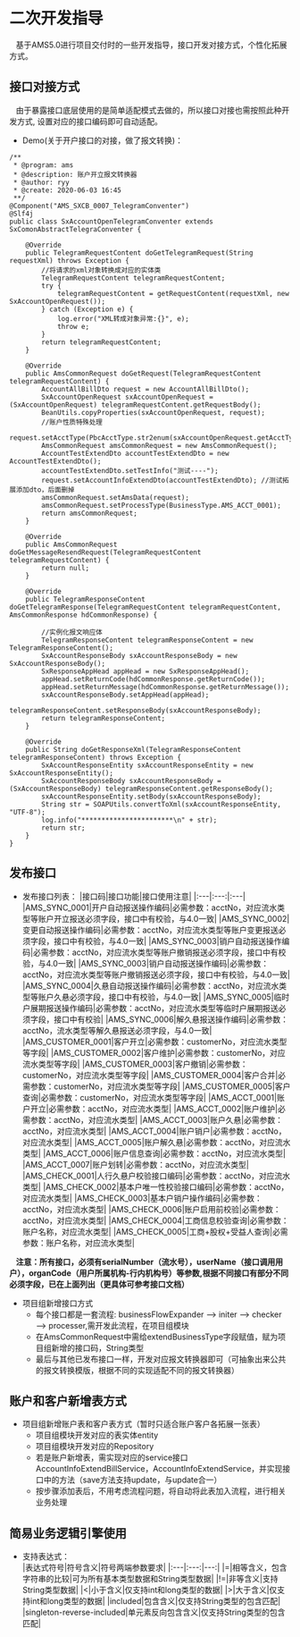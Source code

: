 # 二次开发指导  
&nbsp;&nbsp;&nbsp;基于AMS5.0进行项目交付时的一些开发指导，接口开发对接方式，个性化拓展方式。
## 接口对接方式  
&nbsp;&nbsp;&nbsp;由于暴露接口底层使用的是简单适配模式去做的，所以接口对接也需按照此种开发方式,
设置对应的接口编码即可自动适配。   
+ Demo(关于开户接口的对接，做了报文转换)： 


```  
/**
 * @program: ams
 * @description: 账户开立报文转换器
 * @author: ryy
 * @create: 2020-06-03 16:45
 **/
@Component("AMS_SXCB_0007_TelegramConventer")
@Slf4j
public class SxAccountOpenTelegramConventer extends SxComonAbstractTelegraConventer {

    @Override
    public TelegramRequestContent doGetTelegramRequest(String requestXml) throws Exception {
        //将请求的xml对象转换成对应的实体类
        TelegramRequestContent telegramRequestContent;
        try {
            telegramRequestContent = getRequestContent(requestXml, new SxAccountOpenRequest());
        } catch (Exception e) {
            log.error("XML转成对象异常:{}", e);
            throw e;
        }
        return telegramRequestContent;
    }

    @Override
    public AmsCommonRequest doGetRequest(TelegramRequestContent telegramRequestContent) {
        AccountAllBillDto request = new AccountAllBillDto();
        SxAccountOpenRequest sxAccountOpenRequest = (SxAccountOpenRequest) telegramRequestContent.getRequestBody();
        BeanUtils.copyProperties(sxAccountOpenRequest, request);
        //账户性质特殊处理
        request.setAcctType(PbcAcctType.str2enum(sxAccountOpenRequest.getAcctType()));
        AmsCommonRequest amsCommonRequest = new AmsCommonRequest();
        AccountTestExtendDto accountTestExtendDto = new AccountTestExtendDto();        
        accountTestExtendDto.setTestInfo("测试----");
        request.setAccountInfoExtendDto(accountTestExtendDto); //测试拓展添加dto，后面删掉
        amsCommonRequest.setAmsData(request);
        amsCommonRequest.setProcessType(BusinessType.AMS_ACCT_0001);
        return amsCommonRequest;
    }

    @Override
    public AmsCommonRequest doGetMessageResendRequest(TelegramRequestContent telegramRequestContent) {
        return null;
    }

    @Override
    public TelegramResponseContent doGetTelegramResponse(TelegramRequestContent telegramRequestContent, AmsCommonResponse hdCommonResponse) {

        //实例化报文响应体
        TelegramResponseContent telegramResponseContent = new TelegramResponseContent();
        SxAccountResponseBody sxAccountResponseBody = new SxAccountResponseBody();
        SxResponseAppHead appHead = new SxResponseAppHead();
        appHead.setReturnCode(hdCommonResponse.getReturnCode());
        appHead.setReturnMessage(hdCommonResponse.getReturnMessage());
        sxAccountResponseBody.setAppHead(appHead);
        telegramResponseContent.setResponseBody(sxAccountResponseBody);
        return telegramResponseContent;
    }

    @Override
    public String doGetResponseXml(TelegramResponseContent telegramResponseContent) throws Exception {
        SxAccountResponseEntity sxAccountResponseEntity = new SxAccountResponseEntity();
        SxAccountResponseBody sxAccountResponseBody = (SxAccountResponseBody) telegramResponseContent.getResponseBody();
        sxAccountResponseEntity.setBody(sxAccountResponseBody);
        String str = SOAPUtils.convertToXml(sxAccountResponseEntity, "UTF-8");
        log.info("***********************\n" + str);
        return str;
    }
}

```    
## 发布接口
+ 发布接口列表：
|接口码|接口功能|接口使用注意|
|:---|:---:|:---|
|AMS_SYNC_0001|开户自动报送操作编码|必需参数：acctNo，对应流水类型等账户开立报送必须字段，接口中有校验，与4.0一致|
|AMS_SYNC_0002|变更自动报送操作编码|必需参数：acctNo，对应流水类型等账户变更报送必须字段，接口中有校验，与4.0一致|
|AMS_SYNC_0003|销户自动报送操作编码|必需参数：acctNo，对应流水类型等账户撤销报送必须字段，接口中有校验，与4.0一致|
|AMS_SYNC_0003|销户自动报送操作编码|必需参数：acctNo，对应流水类型等账户撤销报送必须字段，接口中有校验，与4.0一致|
|AMS_SYNC_0004|久悬自动报送操作编码|必需参数：acctNo，对应流水类型等账户久悬必须字段，接口中有校验，与4.0一致|
|AMS_SYNC_0005|临时户展期报送操作编码|必需参数：acctNo，对应流水类型等临时户展期报送必须字段，接口中有校验|
|AMS_SYNC_0006|解久悬报送操作编码|必需参数：acctNo，流水类型等解久悬报送必须字段，与4.0一致|
|AMS_CUSTOMER_0001|客户开立|必需参数：customerNo，对应流水类型等字段|
|AMS_CUSTOMER_0002|客户维护|必需参数：customerNo，对应流水类型等字段|
|AMS_CUSTOMER_0003|客户撤销|必需参数：customerNo，对应流水类型等字段|
|AMS_CUSTOMER_0004|客户合并|必需参数：customerNo，对应流水类型等字段|
|AMS_CUSTOMER_0005|客户查询|必需参数：customerNo，对应流水类型等字段|
|AMS_ACCT_0001|账户开立|必需参数：acctNo，对应流水类型|
|AMS_ACCT_0002|账户维护|必需参数：acctNo，对应流水类型|
|AMS_ACCT_0003|账户久悬|必需参数：acctNo，对应流水类型|
|AMS_ACCT_0004|账户销户|必需参数：acctNo，对应流水类型|
|AMS_ACCT_0005|账户解久悬|必需参数：acctNo，对应流水类型|
|AMS_ACCT_0006|账户信息查询|必需参数：acctNo，对应流水类型|
|AMS_ACCT_0007|账户划转|必需参数：acctNo，对应流水类型|
|AMS_CHECK_0001|人行久悬户校验接口编码|必需参数：acctNo，对应流水类型|
|AMS_CHECK_0002|基本户唯一性校验接口编码|必需参数：acctNo，对应流水类型|
|AMS_CHECK_0003|基本户销户操作编码|必需参数：acctNo，对应流水类型|
|AMS_CHECK_0006|账户启用前校验|必需参数：acctNo，对应流水类型|
|AMS_CHECK_0004|工商信息校验查询|必需参数：账户名称，对应流水类型|
|AMS_CHECK_0005|工商+股权+受益人查询|必需参数：账户名称，对应流水类型|  

&nbsp;&nbsp;&nbsp;**注意：所有接口，必须有serialNumber（流水号），userName（接口调用用户），organCode（用户所属机构-行内机构号）等参数,根据不同接口有部分不同必须字段，已在上面列出（更具体可参考接口文档）**

+ 项目组新增接口方式
    + 每个接口都是一套流程: businessFlowExpander ——> initer ——> checker ——> processer,需开发此流程，在项目组模块
    + 在AmsCommonRequest中需给extendBusinessType字段赋值，赋为项目组新增的接口码，String类型
    + 最后与其他已发布接口一样，开发对应报文转换器即可（可抽象出来公共的报文转换模版，根据不同的实现适配不同的报文转换器）


## 账户和客户新增表方式
+ 项目组新增账户表和客户表方式（暂时只适合账户客户各拓展一张表）
    + 项目组模块开发对应的表实体entity
    + 项目组模块开发对应的Repository
    + 若是账户新增表，需实现对应的service接口AccountInfoExtendBillService，AccountInfoExtendService，并实现接口中的方法（save方法支持update，与update合一）
    + 按步骤添加表后，不用考虑流程问题，将自动将此表加入流程，进行相关业务处理

## 简易业务逻辑引擎使用  
+ 支持表达式：  
  |表达式符号|符号含义|符号两端参数要求|
  |:---|:---:|---:|
  |=|相等含义，包含字符串的比较|可为所有基本类型数据和String类型数据|
  |!=|非等含义|支持String类型数据|
  |<|小于含义|仅支持int和long类型的数据|
  |>|大于含义|仅支持int和long类型的数据|
  |included|包含含义|仅支持String类型的包含匹配|
  |singleton-reverse-included|单元素反向包含含义|仅支持String类型的包含匹配|


